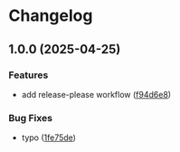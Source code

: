 # Changelog

## 1.0.0 (2025-04-25)


### Features

* add release-please workflow ([f94d6e8](https://github.com/husa/catppuccin-keybr/commit/f94d6e830a90d74aa764081faee3164feff9f189))


### Bug Fixes

* typo ([1fe75de](https://github.com/husa/catppuccin-keybr/commit/1fe75de106097c608b8c864f40826ec7f1cda873))
